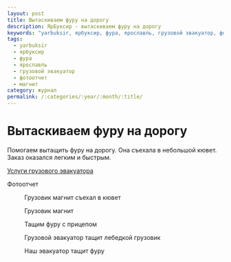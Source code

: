 ```yaml
---
layout: post
title: Вытаскиваем фуру на дорогу
description: ЯрБуксир - вытаскиваем фуру на дорогу
keywords: "yarbuksir, ярбуксир, фура, ярославль, грузовой эвакуатор, фотоотчет, магнит"
tags:
  - yarbuksir
  - ярбуксир
  - фура
  - ярославль
  - грузовой эвакуатор
  - фотоотчет
  - магнит
category: журнал
permalink: /:categories/:year/:month/:title/
---
```


# Вытаскиваем фуру на дорогу

Помогаем вытащить фуру на дорогу. Она съехала в небольшой кювет. Заказ оказался легким и быстрым.

[Услуги грузового эвакуатора](/грузовой-эвакуатор)

Фотоотчет

<div class='gallery'>
  <div class='diva'>
    <figure>
      <amp-img on="tap:lightbox1" role="button" tabindex="0" width="1280" height="960" layout="responsive" alt="Грузовик магнит съехал в кювет" src="http://yarbuksir.ru/images/gallery/грузовик_магнит_съехал.jpg"></amp-img>
      <figcaption>
        Грузовик магнит съехал в кювет
      </figcaption>
    </figure>
  </div>
  <div class='diva'>
    <figure>
      <amp-img on="tap:lightbox1" role="button" tabindex="0" width="1280" height="960" layout="responsive" alt="Грузовик магнит" src="http://yarbuksir.ru/images/gallery/грузовик_магнит.jpg"></amp-img>
      <figcaption>
        Грузовик магнит
      </figcaption>
    </figure>
  </div>
  <div class='diva'>
    <figure>
      <amp-img on="tap:lightbox1" role="button" tabindex="0" width="1280" height="960" layout="responsive" alt="Тащим фуру с прицепом" src="http://yarbuksir.ru/images/gallery/грузовик_магнит_с_прицепом.jpg"></amp-img>
      <figcaption>
        Тащим фуру с прицепом
      </figcaption>
    </figure>
  </div>
  <div class='diva'>
    <figure>
      <amp-img on="tap:lightbox1" role="button" tabindex="0" width="1280" height="960" layout="responsive" alt="Грузовой эвакуатор тащит лебедкой грузовик" src="http://yarbuksir.ru/images/gallery/грузовик_магнит_на_лебедке.jpg"></amp-img>
      <figcaption>
        Грузовой эвакуатор тащит лебедкой грузовик
      </figcaption>
    </figure>
  </div>
  <div class='diva'>
    <figure>
      <amp-img on="tap:lightbox1" role="button" tabindex="0" width="1280" height="960" layout="responsive" alt="Наш эвакуатор тащит фуру" src="http://yarbuksir.ru/images/gallery/грузовик_магнит_и_эвакуатор.jpg"></amp-img>
      <figcaption>
        Наш эвакуатор тащит фуру
      </figcaption>
    </figure>
  </div>
</div>
